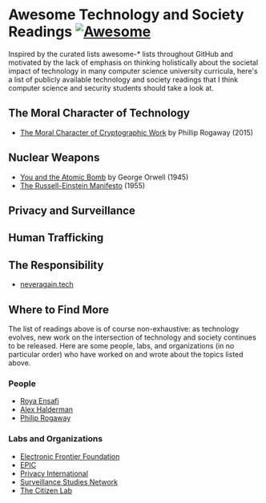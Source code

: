 # Awesome Technology and Society Readings [![Awesome](https://cdn.rawgit.com/sindresorhus/awesome/d7305f38d29fed78fa85652e3a63e154dd8e8829/media/badge.svg)](https://github.com/sindresorhus/awesome)

Inspired by the curated lists awesome-* lists throughout GitHub and motivated by the lack of emphasis on thinking holistically about the societal impact of technology in many computer science university curricula, here's a list of publicly available technology and society readings that I think computer science and security students should take a look at.

## The Moral Character of Technology
- [The Moral Character of Cryptographic Work](https://web.cs.ucdavis.edu/~rogaway/papers/moral-fn.pdf) by Phillip Rogaway (2015)

## Nuclear Weapons
- [You and the Atomic Bomb](https://www.orwell.ru/library/articles/ABomb/english/e_abomb) by George Orwell (1945)
- [The Russell-Einstein Manifesto](https://pugwash.org/1955/07/09/statement-manifesto/) (1955)

## Privacy and Surveillance

## Human Trafficking

## The Responsibility
- [neveragain.tech](https://neveragain.tech/)

## Where to Find More
The list of readings above is of course non-exhaustive: as technology evolves, new work on the intersection of technology and society continues to be released. Here are some people, labs, and organizations (in no particular order) who have worked on and wrote about the topics listed above.

### People
- [Roya Ensafi](https://ensa.fi/)
- [Alex Halderman](https://jhalderm.com/)
- [Philip Rogaway](https://web.cs.ucdavis.edu/~rogaway/)

### Labs and Organizations
- [Electronic Frontier Foundation](https://www.eff.org/)
- [EPIC](https://epic.org/)
- [Privacy International](https://privacyinternational.org/)
- [Surveillance Studies Network](https://surveillance-studies.net/)
- [The Citizen Lab](https://citizenlab.ca/)
